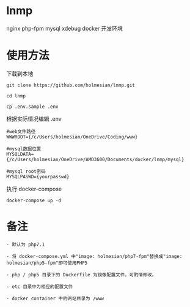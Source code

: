 # lnmp

nginx  php-fpm  mysql xdebug docker 开发环境

# 使用方法

下载到本地

    git clone https://github.com/holmesian/lnmp.git

    cd lnmp

    cp .env.sample .env

根据实际情况编辑 .env

    #web文件路径
    WWWROOT={/c/Users/holmesian/OneDrive/Coding/www}

    #mysql数据位置
    MYSQLDATA={/c/Users/holmesian/OneDrive/AMD3600/Documents/docker/lnmp/mysql}

    #mysql root密码
    MYSQLPASWD={yourpasswd}

执行 docker-compose

    docker-compose up -d
    


# 备注

    - 默认为 php7.1 
    
    - 将 docker-compose.yml 中"image: holmesian/php7-fpm"替换成"image: holmesian/php5-fpm"即可使用PHP5
    
    - php / php5 目录下的 Dockerfile 为镜像配置文件，可酌情修改。
    
    - etc 目录中为相应的配置文件 
    
    - docker container 中的网站目录为 /www 

